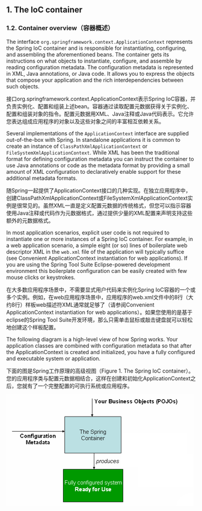 ## 1. The IoC container

### 1.2. Container overview（容器概述）

The interface `org.springframework.context.ApplicationContext` represents the Spring IoC container and is responsible for instantiating, configuring, and assembling the aforementioned beans. The container gets its instructions on what objects to instantiate, configure, and assemble by reading configuration metadata. The configuration metadata is represented in XML, Java annotations, or Java code. It allows you to express the objects that compose your application and the rich interdependencies between such objects.

接口org.springframework.context.ApplicationContext表示Spring IoC容器，并负责实例化、配置和组装上述bean。容器通过读取配置元数据获得关于实例化、配置和组装对象的指令。配置元数据用XML、Java注释或Java代码表示。它允许您表达组成应用程序的对象以及这些对象之间的丰富相互依赖关系。

Several implementations of the `ApplicationContext` interface are supplied out-of-the-box with Spring. In standalone applications it is common to create an instance of `ClassPathXmlApplicationContext` or `FileSystemXmlApplicationContext`. While XML has been the traditional format for defining configuration metadata you can instruct the container to use Java annotations or code as the metadata format by providing a small amount of XML configuration to declaratively enable support for these additional metadata formats.

随Spring一起提供了ApplicationContext接口的几种实现。在独立应用程序中，创建ClassPathXmlApplicationContext或FileSystemXmlApplicationContext实例是很常见的。虽然XML一直是定义配置元数据的传统格式，但您可以指示容器使用Java注释或代码作为元数据格式，通过提供少量的XML配置来声明支持这些额外的元数据格式。

In most application scenarios, explicit user code is not required to instantiate one or more instances of a Spring IoC container. For example, in a web application scenario, a simple eight (or so) lines of boilerplate web descriptor XML in the `web.xml` file of the application will typically suffice (see Convenient ApplicationContext instantiation for web applications). If you are using the Spring Tool Suite Eclipse-powered development environment this boilerplate configuration can be easily created with few mouse clicks or keystrokes.

在大多数应用程序场景中，不需要显式用户代码来实例化Spring IoC容器的一个或多个实例。例如，在web应用程序场景中，应用程序的web.xml文件中的8行（大约8行）样板web描述符XML通常就足够了（请参阅Convenient ApplicationContext instantiation for web applications）。如果您使用的是基于eclipse的Spring Tool Suite开发环境，那么只需单击鼠标或敲击键盘就可以轻松地创建这个样板配置。

The following diagram is a high-level view of how Spring works. Your application classes are combined with configuration metadata so that after the ApplicationContext is created and initialized, you have a fully configured and executable system or application.

下面的图是Spring工作原理的高级视图（Figure 1. The Spring IoC container）。您的应用程序类与配置元数据相结合，这样在创建和初始化ApplicationContext之后，您就有了一个完整配置的可执行系统或应用程序。

<img src="1.2-image.png">

